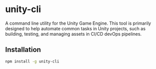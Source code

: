# unity-cli

A command line utility for the Unity Game Engine. This tool is primarily designed to help automate common tasks in Unity projects, such as building, testing, and managing assets in CI/CD devOps pipelines.

## Installation

```bash
npm install -g unity-cli
```
